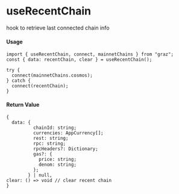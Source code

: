 # useRecentChain

hook to retrieve last connected chain info

#### Usage

```tsx
import { useRecentChain, connect, mainnetChains } from "graz";
const { data: recentChain, clear } = useRecentChain();

try {
  connect(mainnetChains.cosmos);
} catch {
  connect(recentChain);
}
```

#### Return Value

```tsx
{
  data: {
          chainId: string;
          currencies: AppCurrency[];
          rest: string;
          rpc: string;
          rpcHeaders?: Dictionary;
          gas?: {
            price: string;
            denom: string;
          };
        } | null,
clear: () => void // clear recent chain
}
```
